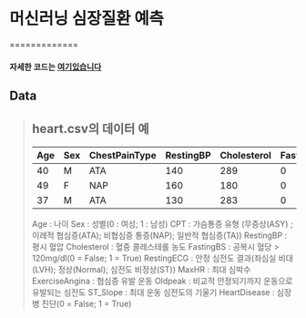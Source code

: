 # 머신러닝 심장질환 예측
=============
#### 자세한 코드는 [여기있습니다](https://github.com/yeol0129/xray_ResNet50_Pneumonia/blob/main/pneumonia_resnet50.ipynb)
## Data
> ## heart.csv의 데이터 예
> Age|Sex|ChestPainType|RestingBP|Cholesterol|FastingBS|RestingECG|MaxHR|ExerciseAngina|Oldpeak|ST_Slope|HeartDisease
> ---|---|---|---|---|---|---|---|---|---|---|---|
> 40|M|ATA|140|289|0|Normal|172|N|0|Up|0
> 49|F|NAP|160|180|0|Normal|156|N|1|Flat|1
> 37|M|ATA|130|283|0|ST|98|N|0|Up|0
> Age : 나이
> Sex : 성별(0 : 여성; 1 : 남성)
CPT : 가슴통증 유형
(무증상(ASY) ; 이례적 협심증(ATA); 비협심증 통증(NAP);  일반적 협심증(TA))
RestingBP : 평시 혈압
Cholesterol : 혈중 콜레스테롤 농도
FastingBS : 공복시 혈당 > 120mg/dl(0 = False; 1 = True)
RestingECG : 안정 심전도 결과(좌심실 비대(LVH);  정상(Normal);  심전도 비정상(ST))
MaxHR : 최대 심박수
ExerciseAngina : 협심증 유발 운동
Oldpeak : 비교적 안정되기까지 운동으로 유발되는 심전도
ST_Slope : 최대 운동 심전도의 기울기
HeartDisease : 심장병 진단(0 = False; 1 = True)
